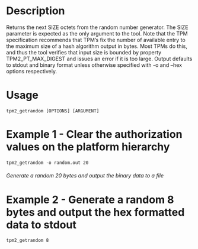 # Description
Returns the next SIZE octets from the random number generator.  The SIZE parameter is expected as the only argument to the tool.
Note that the TPM specification recommends that TPM’s fix the number of available entry to the maximum size of a hash algorithm output in bytes.
Most TPMs do this, and thus the tool verifies that input size is bounded by property TPM2_PT_MAX_DIGEST and issues an error if it is too large.
Output defaults to stdout and binary format unless otherwise specified with -o and –hex options respectively.

# Usage
`tpm2_getrandom [OPTIONS] [ARGUMENT]`

# Example 1 - Clear the authorization values on the platform hierarchy
`tpm2_getrandom -o random.out 20`
###### Generate a random 20 bytes and output the binary data to a file

# Example 2 - Generate a random 8 bytes and output the hex formatted data to stdout
`tpm2_getrandom 8`
